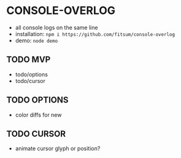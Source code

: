 # CONSOLE-OVERLOG
- all console logs on the same line
- installation: `npm i https://github.com/fitsum/console-overlog`
- demo: `node demo`

## TODO MVP
- todo/options
- todo/cursor

## TODO OPTIONS
- color diffs for new

## TODO CURSOR
- animate cursor glyph or position?
